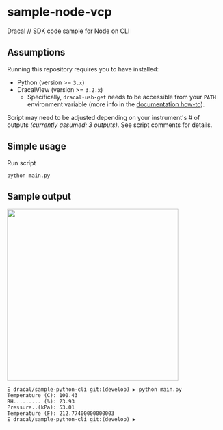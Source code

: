 # sample-node-vcp
Dracal // SDK code sample for Node on CLI

## Assumptions

Running this repository requires you to have installed:
- Python (version >= `3.x`)
- DracalView (version >= `3.2.x`)
  - Specifically, `dracal-usb-get` needs to be accessible from your `PATH` environment variable (more info in the [documentation how-to](https://www.dracal.com/en/programmers_howto/#dracal-usb-get)).

Script may need to be adjusted depending on your instrument's # of outputs _(currently assumed: 3 outputs)_. See script comments for details.

## Simple usage

Run script
```
python main.py
```


## Sample output
<img src="https://github.com/Dracaltech/sample-python-cli/assets/1357711/44e35d8a-152f-4424-a3e2-dfc427c38c2b" width=400 />

```
Ξ dracal/sample-python-cli git:(develop) ▶ python main.py
Temperature (C): 100.43
RH......... (%): 23.93
Pressure..(kPa): 53.01
Temperature (F): 212.77400000000003
Ξ dracal/sample-python-cli git:(develop) ▶
```
